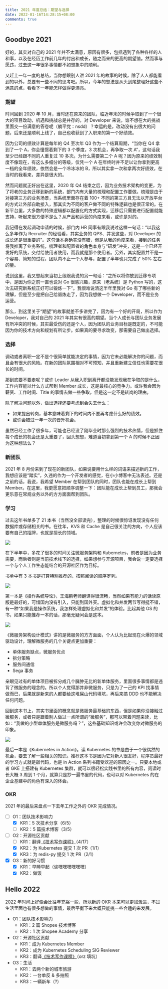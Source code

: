```yaml
---
title: 2021 年度总结：期望与选择
date: 2022-01-16T14:28:15+08:00
comments: true
---
```


## Goodbye 2021
好的，其实对自己的 2021 年并不太满意，原因有很多，包括遇到了各种各样的人和事，以及在经历工作前几年的付出和成长，随之而来的更高的期望值。然而事与愿违，过去这一年很多事情都不如想象中的顺利。

又赶上一年一度的总结，当你想跟别人讲 2021 年的故事的时候，除了人人都能看到的以外，总要有一些不同的思考吧。所以，今年的想法是从头到尾整理好这些不满意的点，看看下一年能怎样做得更漂亮。

### 期望
时间回到 2020 年 10 月，当时还在原来的团队，临近年末的时候争取到了一个很大的项目改动，机遇和挑战总是并存的，对 Developer 来说，谁不想在大的挑战里面交一份满意的答卷呢（躺平党：nsdd）？幸运的是，改动没有出很大的问题，后来还是顺利上线了，自己也收获到了入职来的第一个好绩效。

因为公司的绩效计算是每年的 Q4 至次年 Q3 作为一个结算周期，“当你在 Q4 拿到了一个 A，你会憧憬着剩下的 3 个季度，3 次机会，再争取一次 A”，这句话我至少已经跟不同的人重复过 10 多次。为什么需要第二个 A 呢？因为原来的绩效制度不像现在，有这么多细分的等级，仅凭一个 A 在年终时并不足以让你拿到更高一档的全年绩效，依然会是一个冷冰冰的 B，所以其实拿一次和拿两次好绩效，在当时的我看来，差异是很大的。

然而问题就正好出在这里，2020 年 Q4 结束之后，因为业务技术架构的变更，为了将老的业务迁移到新的系统，部门内有大量的梳理和配置工作要做。梳理是由于对接第三方的业务场景，当系统里面存在着 100+ 不同的第三方且无法以开放平台的方式让外部自助接入，那其实为不同的客户做不同的特殊逻辑也是很正常的。在新平台里，大多数的特殊逻辑都以配置化的方式实现，迁移后只需要进行配置就能支持，听起来很方便不是么？从产品和运营的角度来看，或许是对的。

我记得在发起调动申请的时候，部门内 HR 同事有跟我说过这样一句话：“以我这么多年作为 Recruiter 的经验看，其实业务的 QPS、并发这些，对 Developer 的成长还是很重要的”。这句话本身确实没有错，但是从我的角度来看，接到的任务将我推离了业务系统，梳理者和配置者的角色本身与“研发”冲突，这是一个已经开发好的系统，交付给使用者使用，而我就是那个使用者。另外，其实配置并不是一个容易、简短的过程，团队内不止一个人参与，配置了半年也只完成了 50% 左右的量。

说到这里，我又想起来当初上级跟我说的另一句话：“之所以将你放到迁移专项中，是因为你之前一直也说对 Go 很感兴趣，原来（老系统）是 Python 写的，这次去研究新系统正好可以锻炼一下”。我很难说清这半年里我对 Go 有了哪些新的理解，但是至少是把自己给锻炼走了，因为我想做一个 Developer，而不是业务运营。

那么，到这里关于“期望”的故事就差不多讲完了，因为有一个好的开局，所以作为 Developer，我对自己的 2021 年其实有很高的期望。当个人成长与团队业务发展有所冲突的时候，其实最受伤的还是个人，因为团队的业务目标是既定的，不可能因为你的技术方向和规划有所让步。如果真的要寻求改变，那需要自己做出选择。

### 选择
调动或者离职一定不是个很简单就能决定的事情，因为它未必能解决你的问题，而且会有很大的风险。在新的团队氛围相对不可预知，并且重新建立信任也需要花很长的时间。

那到底要不要走呢？或许 Leader 从我入职到离开都没能发现我在争取的是什么，工作内容能以什么方式帮到 Member 成长，这是最核心的竞争力。或许我会因为薪资、工作时间、Title 的事情去做一些争取，但是这一定不是转岗的理由。

除了解决问题以外，做出选择还要考虑到会失去什么：
- 如果提出转岗，基本意味着剩下的时间内不要再考虑什么好的绩效。
- 或许会错过一年一次的晋升机会。

虽然已经工作了很多年，可能也已经没了刚毕业时那么强烈的技术热情，但是抓住每个成长的机会还是太重要了，回头想想，难道当初拿到第一个 A 的时候不正因为这种想法么？

### 新团队
2021 年 8 月份来到了现在的新团队，如果说要用什么样的词语来描述新的工作，我想应该是“踏实”，久违的作为一个开发者的感觉，在小小博客中无法表述。还是之前的话，我说，我希望 Member 在帮到团队的同时，团队也能在成长上帮到 Member。在这里，我更愿意把顺序调整一下：团队能在成长上帮到员工，那我会更乐意在常规业务以外的方方面面帮到团队。

### 学习
过去这年书单多了 21 本书（当然没全部读完），整理的时候很惊讶发现没有任何数据库或存储相关的书。在往年，KVS 和 Cache 是自己很关注的方向，个人应该要有自己的招牌，也就是擅长的领域。

![](../202201-2021-summary/2021_books.png)

在下半年中，多花了很多的时间关注微服务架构和 Kubernetes，前者是因为业务需要，而后者则是当前技术栈下的选择，如果想参与开源项目，我会说一定要选择一个与个人工作生态能结合的开源社区作为目标。

书单中有 3 本书是打算特别推荐的，按照阅读的顺序罗列。

![](../202201-2021-summary/operating_systems.png)

第一本是《操作系统导论》，王海鹏老师翻译得很流畅，当然如果有能力的话读原版是最好的，可惜国内没有引入，只能到国外买。虚拟化和并发两节写得挺不错，有一种“如果我是操作系统，我怎样处理虚拟化和并发”的体验。比起其他 OS 的书，如果只能推荐一本的话，那毫无疑问会是这本。

![](../202201-2021-summary/microservices.png)

《微服务架构设计模式》讲的是微服务的方方面面，个人认为比起现在火爆的领域驱动设计，理解微服务的几个关键点更加重要：
- 单体服务缺点，微服务优点
- 拆分策略
- 服务间通信
- Sega 事务

亲眼见过有的单体项目被拆分成几个臃肿无比的新单体服务，里面很多事情都是违背了微服务的理念的。所以个人觉得那并非微服务，只是为了一己的 KPI 找事情做而已，后果就是新来的人都要给这堆屎山代码填坑，再后来搞 DDD 也不能解决任何问题。

回到这本书上，其实书里面的概念就是微服务最基础的东西，但是如果你没接触过微服务，或者只是跟着别人做过一点所谓的“微服务”，那可以带着问题来读，比如：“我做的小型单体服务是微服务吗？”，这些基础知识或许会改变你对微服务的印象。

![](../202201-2021-summary/kubernetes_in_action.png)

最后一本是《Kubernetes in Action》。读 Kubernetes 的书是由于一个很偶然的机会，要去了解一些相关的知识。推荐这本书是因为它对新人很友好，程序员最好的学习方式就是敲代码，也是 in Action 系列书籍受欢迎的原因之一。只要本地或者 GKE 上搭建有 Kubernetes 集群，就可以很轻松实践书里的所有内容，阅读时长大概 3 周到 1 个月，就算只是抄一遍书里的代码，也可以对 Kubernetes 的在企业基建中的角色有深入的体会。

### OKR
2021 年的最后来盘点一下去年工作之外的 OKR 完成情况。
- [ ] O1：团队技术影响力
    - [X] KR1：5 次技术分享（6/5）
    - [ ] KR2：5 篇技术博客（3/5）
- [ ] O2：开源社区贡献
    - [ ] KR1：翻译[《技术写作课程》](https://jiekun.github.io/tech-writing/)（4/17）
    - [X] KR2：为 Kubernetes 提交 1 次 PR（1/1）
    - [X] KR3：为 redis-py 提交 1 次 PR（2/1）
- [X] O3：新的好习惯
    - [X] KR1：早睡早起（诶嘿嘿嘿嘿嘿嘿）
    - [X] KR2：做饭

## Hello 2022
2022 年时间上好像会比往年充裕一些，所以新的 OKR 本来可以更加激进，不过生活里面也有很多想做的事情，最后平衡下来大概只能挑一些合适的来发展。

- O1：团队技术影响力
    - KR1：2 篇 Shopee 技术博客
    - KR2：1 次 Shopee Academy 分享
- O2：开源社区贡献
    - KR1：成为 Kubernetes Member
    - KR2：成为 Kubernetes Scheduling SIG Reviewer
    - KR3：翻译[《技术写作课程》](https://jiekun.github.io/tech-writing/)（orz 填坑）
- O3：生活
    - KR1：去两个新的城市旅游
    - KR2：一台单反 & 多拍照
    - KR3：一辆新车（?）